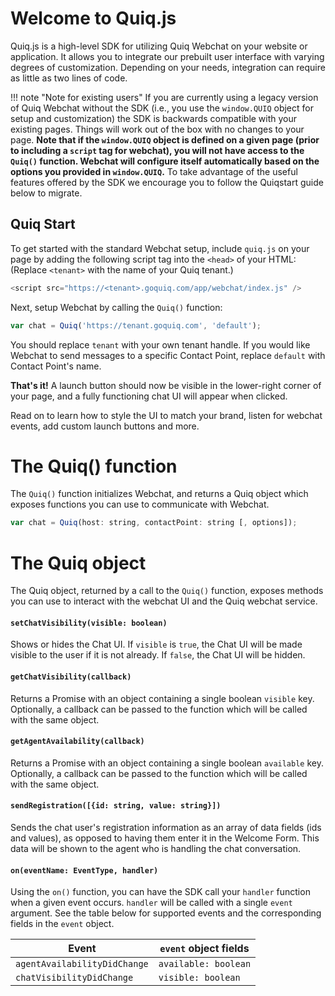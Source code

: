 # Welcome to Quiq.js

Quiq.js is a high-level SDK for utilizing Quiq Webchat on your website or application.
It allows you to integrate our prebuilt user interface with varying degrees of customization. Depending on your needs, integration can require as little as two lines of code.

!!! note "Note for existing users"
    If you are currently using a legacy version of Quiq Webchat without the SDK (i.e., you use the `window.QUIQ` object for setup and customization)
    the SDK is backwards compatible with your existing pages. Things will work out of the box with no changes to your page.
    **Note that if the `window.QUIQ` object is defined on a given page (prior to including a `script` tag for webchat), you will not have access to the `Quiq()` function.
    Webchat will configure itself automatically based on the options you provided in `window.QUIQ`.**
    To take advantage of the useful features offered by the SDK we encourage you to follow the Quiqstart guide below to migrate.

## Quiq Start

To get started with the standard Webchat setup, include `quiq.js` on your page by adding the following script tag into the `<head>` of your HTML:
(Replace `<tenant>` with the name of your Quiq tenant.)

```javascript
<script src="https://<tenant>.goquiq.com/app/webchat/index.js" />
```
Next, setup Webchat by calling the `Quiq()` function:

```javascript
var chat = Quiq('https://tenant.goquiq.com', 'default');
```
You should replace `tenant` with your own tenant handle. If you would like Webchat to send messages to a specific Contact Point, replace `default` with Contact Point's name.

**That's it!** A launch button should now be visible in the lower-right corner of your page, and a fully functioning chat UI will appear when clicked.

Read on to learn how to style the UI to match your brand, listen for webchat events, add custom launch buttons and more.

# The Quiq() function

 The `Quiq()` function initializes Webchat, and returns a Quiq object which exposes functions you can use to communicate with Webchat.

```javascript
var chat = Quiq(host: string, contactPoint: string [, options]);
```

# The Quiq object

The Quiq object, returned by a call to the `Quiq()` function, exposes methods you can use to interact with the webchat UI and the Quiq webchat service.

#### `setChatVisibility(visible: boolean)`

Shows or hides the Chat UI. If `visible` is `true`, the Chat UI will be made visible to the user if it is not already. If `false`, the Chat UI will be hidden.

#### `getChatVisibility(callback)`

Returns a Promise with an object containing a single boolean `visible` key.
Optionally, a callback can be passed to the function which will be called with the same object.

#### `getAgentAvailability(callback)`

Returns a Promise with an object containing a single boolean `available` key.
Optionally, a callback can be passed to the function which will be called with the same object.

#### `sendRegistration([{id: string, value: string}])`

Sends the chat user's registration information as an array of data fields (ids and values), as opposed to having them enter it in the Welcome Form. This data will be shown to the agent who is handling the chat conversation.

#### `on(eventName: EventType, handler)`

Using the `on()` function, you can have the SDK call your `handler` function when a given event occurs.
`handler` will be called with a single `event` argument. See the table below for supported events and the corresponding fields in the `event` object.

Event | `event` object fields
--- | ---
`agentAvailabilityDidChange` | `available: boolean`
`chatVisibilityDidChange` | `visible: boolean`
